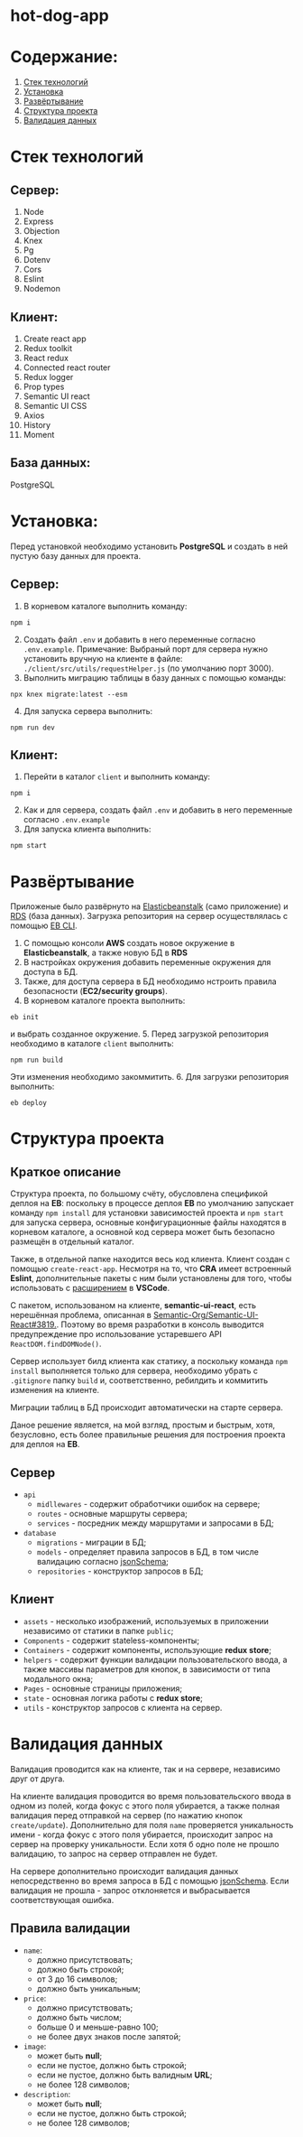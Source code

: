 # hot-dog-app

# Содержание:
1. [Стек технологий](#Стек-технологий)
2. [Установка](#Установка)
3. [Развёртывание](#Развёртывание)
4. [Структура проекта](#Структура-проекта)
5. [Валидация данных](#Валидация-данных)


# Стек технологий
## Сервер:
1. Node
2. Express
3. Objection
4. Knex
5. Pg
6. Dotenv
7. Cors
8. Eslint
9. Nodemon

## Клиент:
1. Create react app
2. Redux toolkit
3. React redux
4. Connected react router
5. Redux logger
6. Prop types
7. Semantic UI react
8. Semantic UI CSS
9. Axios
10. History
11. Moment

## База данных:
PostgreSQL

# Установка:
Перед установкой необходимо установить **PostgreSQL** и создать в ней пустую базу данных для проекта.

## Сервер:
1. В корневом каталоге выполнить команду:
```
npm i
```
2. Создать файл `.env` и добавить в него переменные согласно `.env.example`.
Примечание: Выбраный порт для сервера нужно установить вручную на клиенте в файле: `./client/src/utils/requestHelper.js` (по умолчанию порт 3000).
3. Выполнить миграцию таблицы в базу данных с помощью команды:
```
npx knex migrate:latest --esm
```
4. Для запуска сервера выполнить:
```
npm run dev
```

## Клиент:
1. Перейти в каталог `client` и выполнить команду:
```
npm i
```
2. Как и для сервера, создать файл `.env` и добавить в него переменные согласно `.env.example`
3. Для запуска клиента выполнить:
```
npm start
```

# Развёртывание
Приложеные было развёрнуто на [Elasticbeanstalk](https://aws.amazon.com/ru/elasticbeanstalk/) (само приложение) и [RDS](https://aws.amazon.com/ru/rds/) (база данных). Загрузка репозитория на сервер осуществлялась с помощью [EB CLI](https://docs.aws.amazon.com/elasticbeanstalk/latest/dg/eb-cli3.html).
1. С помощью консоли **AWS** создать новое окружение в **Elasticbeanstalk**, а также новую БД в **RDS**
2. В настройках окружения добавить переменные окружения для доступа в БД.
3. Также, для доступа сервера в БД необходимо нстроить правила безопасности (**EC2/security groups**).
4. В корневом каталоге проекта выполнить:
```
eb init
```
и выбрать созданное окружение.
5. Перед загрузкой репозитория необходимо в каталоге `client` выполнить:
```
npm run build
```
Эти изменения необходимо закоммитить.
6. Для загрузки репозитория выполнить:
```
eb deploy
```

# Структура проекта
## Краткое описание
Структура проекта, по большому счёту, обусловлена спецификой деплоя на **EB**: поскольку в процессе деплоя **EB** по умолчанию запускает команду `npm install` для установки зависимостей проекта и `npm start` для запуска сервера, основные конфигурационные файлы находятся в корневом каталоге, а основной код сервера может быть безопасно размещён в отдельный каталог.

Также, в отдельной папке находится весь код клиента. Клиент создан с помощью `create-react-app`. Несмотря на то, что **CRA** имеет встроенный **Eslint**, дополнительные пакеты с ним были установлены для того, чтобы использовать с [расширением](https://marketplace.visualstudio.com/items?itemName=dbaeumer.vscode-eslint) в **VSCode**.

С пакетом, использованом на клиенте, **semantic-ui-react**, есть нерешённая проблема, описанная в [Semantic-Org/Semantic-UI-React#3819.](https://github.com/Semantic-Org/Semantic-UI-React/issues/3819). Поэтому во время разработки в консоль выводится предупреждение про использование устаревшего API `ReactDOM.findDOMNode()`.

Сервер использует билд клиента как статику, а поскольку команда `npm install` выполняется только для сервера, необходимо убрать с `.gitignore` папку `build` и, соответственно, ребилдить и коммитить изменения на клиенте.

Миграции таблиц в БД происходит автоматически на старте сервера.

Даное решение является, на мой взгляд, простым и быстрым, хотя, безусловно, есть более правильные решения для построения проекта для деплоя на **EB**.

## Сервер
- `api`
  - `midllewares` - содержит обработчики ошибок на сервере;
  - `routes` - основные маршруты сервера;
  - `services` - посредник между маршрутами и запросами в БД;
- `database`
  - `migrations` - миграции в БД;
  - `models` - определяет правила запросов в БД, в том числе валидацию согласно [jsonSchema](https://json-schema.org/);
  - `repositories` - конструктор запросов в БД;

## Клиент
- `assets` - несколько изображений, используемых в приложении независимо от статики в папке `public`;
- `Components` - содержит stateless-компоненты;
- `Containers` - содержит компоненты, использующие **redux store**;
- `helpers` - содержит функции валидации пользовательского ввода, а также массивы параметров для кнопок, в зависимости от типа модального окна;
- `Pages` - основные страницы приложения;
- `state` - основная логика работы с **redux store**;
- `utils` - конструктор запросов с клиента на сервер.

# Валидация данных
Валидация проводится как на клиенте, так и на сервере, независимо друг от друга.

На клиенте валидация проводится во время пользовательского ввода в одном из полей, когда фокус с этого поля убирается, а также полная валидация перед отправкой на сервер (по нажатию кнопок `create/update`). Дополнительно для поля `name` проверяется уникальность имени - когда фокус с этого поля убирается, происходит запрос на сервер на проверку уникальности. Если хотя б одно поле не прошло валидацию, то запрос на сервер отправлен не будет.

На сервере дополнительно происходит валидация данных непосредственно во время запроса в БД с помощью [jsonSchema](https://json-schema.org/). Если валидация не прошла - запрос отклоняется и выбрасывается соответствующая ошибка.

## Правила валидации
- `name`:
  - должно присутствовать;
  - должно быть строкой;
  - от 3 до 16 символов;
  - должно быть уникальным;
- `price`:
  - должно присутствовать;
  - должно быть числом;
  - больше 0 и меньше-равно 100;
  - не более двух знаков после запятой;
- `image`:
  - может быть **null**;
  - если не пустое, должно быть строкой;
  - если не пустое, должно быть валидным **URL**;
  - не более 128 символов;
- `description`:
  - может быть **null**;
  - если не пустое, должно быть строкой;
  - не более 128 символов;

